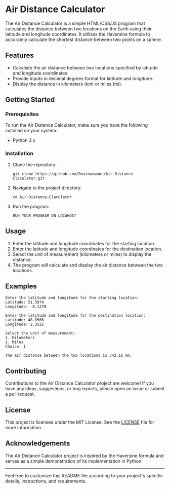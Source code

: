 # Air Distance Calculator

The Air Distance Calculator is a simple HTML/CSS/JS program that calculates the distance between two locations on the Earth using their latitude and longitude coordinates. It utilizes the Haversine formula to accurately calculate the shortest distance between two points on a sphere.

## Features

- Calculate the air distance between two locations specified by latitude and longitude coordinates.
- Provide inputs in decimal degrees format for latitude and longitude.
- Display the distance in kilometers (km) or miles (mi).

## Getting Started

### Prerequisites

To run the Air Distance Calculator, make sure you have the following installed on your system:

- Python 3.x

### Installation

1. Clone the repository:

   ```shell
   git clone https://github.com/Dovineowuor/Air-Distance-Claculator.git
   ```

2. Navigate to the project directory:

   ```shell
   cd Air-Distance-Claculator
   ```

3. Run the program:

   ```shell
   RUN YOUR PROGRAM ON LOCAHOST

## Usage

1. Enter the latitude and longitude coordinates for the starting location.
2. Enter the latitude and longitude coordinates for the destination location.
3. Select the unit of measurement (kilometers or miles) to display the distance.
4. The program will calculate and display the air distance between the two locations.

## Examples

```
Enter the latitude and longitude for the starting location:
Latitude: 51.5074
Longitude: -0.1278

Enter the latitude and longitude for the destination location:
Latitude: 48.8566
Longitude: 2.3522

Select the unit of measurement:
1. Kilometers
2. Miles
Choice: 1

The air distance between the two locations is 342.16 km.
```

## Contributing

Contributions to the Air Distance Calculator project are welcome! If you have any ideas, suggestions, or bug reports, please open an issue or submit a pull request.

## License

This project is licensed under the MIT License. See the [LICENSE](LICENSE) file for more information.

## Acknowledgements

The Air Distance Calculator project is inspired by the Haversine formula and serves as a simple demonstration of its implementation in Python.

---

Feel free to customize this README file according to your project's specific details, instructions, and requirements.
